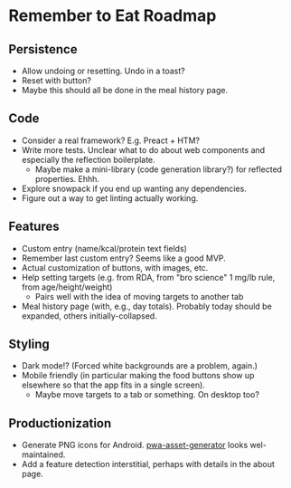 # Remember to Eat Roadmap

## Persistence

- Allow undoing or resetting. Undo in a toast?
- Reset with button?
- Maybe this should all be done in the meal history page.

## Code

- Consider a real framework? E.g. Preact + HTM?
- Write more tests. Unclear what to do about web components and especially the reflection boilerplate.
  - Maybe make a mini-library (code generation library?) for reflected properties. Ehhh.
- Explore snowpack if you end up wanting any dependencies.
- Figure out a way to get linting actually working.

## Features

- Custom entry (name/kcal/protein text fields)
- Remember last custom entry? Seems like a good MVP.
- Actual customization of buttons, with images, etc.
- Help setting targets (e.g. from RDA, from "bro science" 1 mg/lb rule, from age/height/weight)
  - Pairs well with the idea of moving targets to another tab
- Meal history page (with, e.g., day totals). Probably today should be expanded, others initially-collapsed.

## Styling

- Dark mode!? (Forced white backgrounds are a problem, again.)
- Mobile friendly (in particular making the food buttons show up elsewhere so that the app fits in a single screen).
  - Maybe move targets to a tab or something. On desktop too?

## Productionization

- Generate PNG icons for Android. [pwa-asset-generator](https://www.npmjs.com/package/pwa-asset-generator) looks wel-maintained.
- Add a feature detection interstitial, perhaps with details in the about page.
